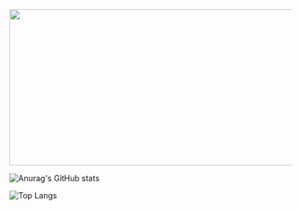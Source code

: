 <img src="https://media1.tenor.com/images/5c123036572eb68823943c47bb441bee/tenor.gif?itemid=27168495" data-canonical-src="https://media1.tenor.com/images/5c123036572eb68823943c47bb441bee/tenor.gif?itemid=27168495" width="1024" height="280" />


![Anurag's GitHub stats](https://github-readme-stats.vercel.app/api?username=iamDvz&count_private=true&show_icons=true&bg_color=-45,d98e68,ffb987&title_color=000000&text_color=a60d7d&icon_color=000000&border_color=000000&border_radius=9)

![Top Langs](https://github-readme-stats.vercel.app/api/top-langs/?username=iamDvz&count_private=true&layout=compact&bg_color=-45,d98e68,ffb987&title_color=000000&text_color=a60d7d&icon_color=000000&border_color=000000&border_radius=9)

